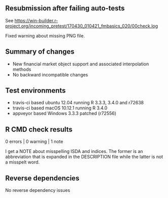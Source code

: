 ## Resubmission after failing auto-tests

See https://win-builder.r-project.org/incoming_pretest/170430_010421_fmbasics_020/00check.log

Fixed warning about missing PNG file. 

## Summary of changes

* New financial market object support and associated interpolation methods
* No backward incompatible changes

## Test environments

* travis-ci based ubuntu 12.04 running R 3.3.3, 3.4.0 and r72638 
* travis-ci based macOS 10.12.1 running R 3.4.0
* appveyor based Windows 3.3.3 patched (r72556)

## R CMD check results

0 errors | 0 warning | 1 note

I get a NOTE about misspelling ISDA and indices. The former is an abbreviation that is expanded in the DESCRIPTION file while the latter is not a misspelt word.

## Reverse dependencies

No reverse dependency issues
